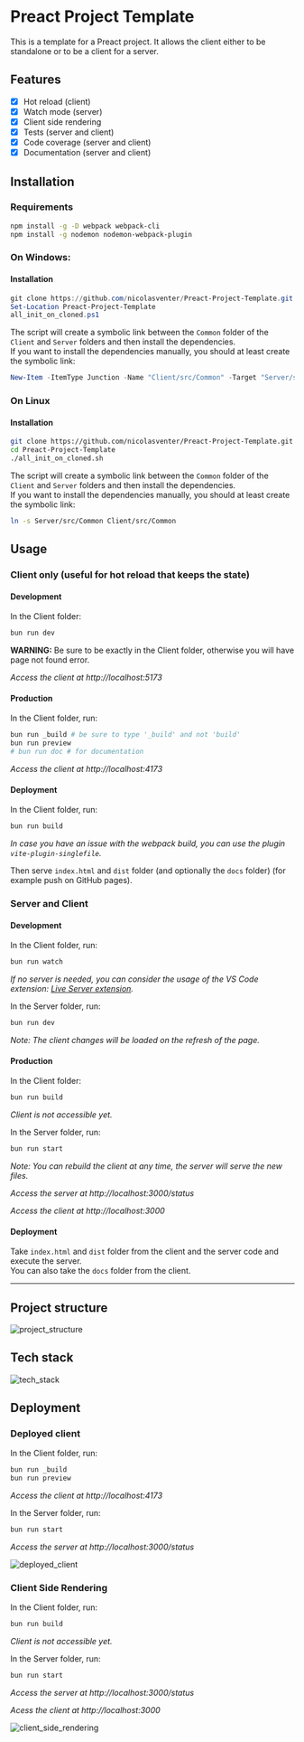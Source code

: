 # Preact Project Template

This is a template for a Preact project. It allows the client either to be standalone or to be a client for a server.

## Features

- [x] Hot reload (client)
- [x] Watch mode (server)
- [x] Client side rendering
- [x] Tests (server and client)
- [x] Code coverage (server and client)
- [x] Documentation (server and client)

## Installation

### Requirements

```bash
npm install -g -D webpack webpack-cli
npm install -g nodemon nodemon-webpack-plugin
```

### On Windows:

#### Installation

```ps1
git clone https://github.com/nicolasventer/Preact-Project-Template.git
Set-Location Preact-Project-Template
all_init_on_cloned.ps1
```

The script will create a symbolic link between the `Common` folder of the `Client` and `Server` folders and then install the dependencies.  
If you want to install the dependencies manually, you should at least create the symbolic link:

```ps1
New-Item -ItemType Junction -Name "Client/src/Common" -Target "Server/src/Common"
```

### On Linux

#### Installation

```bash
git clone https://github.com/nicolasventer/Preact-Project-Template.git
cd Preact-Project-Template
./all_init_on_cloned.sh
```

The script will create a symbolic link between the `Common` folder of the `Client` and `Server` folders and then install the dependencies.  
If you want to install the dependencies manually, you should at least create the symbolic link:

```bash
ln -s Server/src/Common Client/src/Common
```

## Usage

### Client only (useful for hot reload that keeps the state)

#### Development

In the Client folder:

```bash
bun run dev
```

**WARNING:** Be sure to be exactly in the Client folder, otherwise you will have page not found error.

*Access the client at http://localhost:5173*

#### Production

In the Client folder, run:

```bash
bun run _build # be sure to type '_build' and not 'build'
bun run preview
# bun run doc # for documentation
```

*Access the client at http://localhost:4173*

#### Deployment

In the Client folder, run:

```bash
bun run build
```

*In case you have an issue with the webpack build, you can use the plugin `vite-plugin-singlefile`.*

Then serve `index.html` and `dist` folder (and optionally the `docs` folder) (for example push on GitHub pages).

### Server and Client

#### Development

In the Client folder, run:

```bash
bun run watch
```

*If no server is needed, you can consider the usage of the VS Code extension: [Live Server extension](https://marketplace.visualstudio.com/items?itemName=ms-vscode.live-server).*

In the Server folder, run:

```bash
bun run dev
```

*Note: The client changes will be loaded on the refresh of the page.*

#### Production

In the Client folder:

```bash
bun run build
```

*Client is not accessible yet.*

In the Server folder, run:

```bash
bun run start
```

*Note: You can rebuild the client at any time, the server will serve the new files.*

*Access the server at http://localhost:3000/status*

*Access the client at http://localhost:3000*

#### Deployment

Take `index.html` and `dist` folder from the client and the server code and execute the server.  
You can also take the `docs` folder from the client.

-----

## Project structure

![project_structure](misc/d2/project_structure.png)

## Tech stack

![tech_stack](misc/d2/tech_stack.png)

## Deployment

### Deployed client

In the Client folder, run:

```bash
bun run _build
bun run preview
```

*Access the client at http://localhost:4173*

In the Server folder, run:

```bash
bun run start
```

*Access the server at http://localhost:3000/status*

![deployed_client](misc/d2/deployed_client.png)

### Client Side Rendering

In the Client folder, run:

```bash
bun run build
```

*Client is not accessible yet.*

In the Server folder, run:

```bash
bun run start
```

*Access the server at http://localhost:3000/status*

*Acess the client at http://localhost:3000*

![client_side_rendering](misc/d2/client_side_rendering.png)
